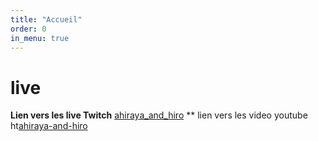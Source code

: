 ```yaml
---
title: "Accueil"
order: 0
in_menu: true
---
```

# live

**Lien vers les live Twitch** [ahiraya_and_hiro](https://www.twitch.tv/ahiraya_and_hiro) 
** lien vers les video youtube ht[ahiraya-and-hiro](https://www.youtube.com/channel/UCorW_8OXQIX0wb1s1ujVkWA) 